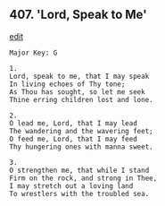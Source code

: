 
## 407.  'Lord, Speak to Me'
[edit](https://docs.google.com/document/d/1WzPp7CgjFxBNOOUGhHtGNgvuEacpLWp%2D/edit?mode=html)



    Major Key: G

    1.
    Lord, speak to me, that I may speak 
    In living echoes of Thy tone; 
    As Thou has sought, so let me seek 
    Thine erring children lost and lone. 

    2.
    O lead me, Lord, that I may lead 
    The wandering and the wavering feet;
    O feed me, Lord, that I may feed
    Thy hungering ones with manna sweet.

    3.
    O strengthen me, that while I stand 
    Firm on the rock, and strong in Thee, 
    I may stretch out a loving land 
    To wrestlers with the troubled sea. 
